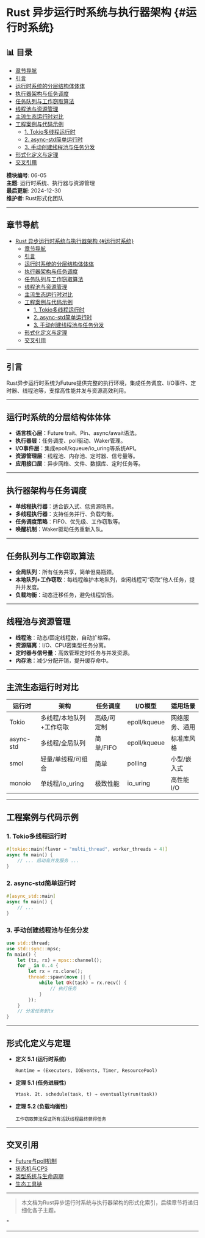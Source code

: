 ﻿# Rust 异步运行时系统与执行器架构 {#运行时系统}


## 📊 目录

- [章节导航](#章节导航)
- [引言](#引言)
- [运行时系统的分层结构体体体](#运行时系统的分层结构体体体)
- [执行器架构与任务调度](#执行器架构与任务调度)
- [任务队列与工作窃取算法](#任务队列与工作窃取算法)
- [线程池与资源管理](#线程池与资源管理)
- [主流生态运行时对比](#主流生态运行时对比)
- [工程案例与代码示例](#工程案例与代码示例)
  - [1. Tokio多线程运行时](#1-tokio多线程运行时)
  - [2. async-std简单运行时](#2-async-std简单运行时)
  - [3. 手动创建线程池与任务分发](#3-手动创建线程池与任务分发)
- [形式化定义与定理](#形式化定义与定理)
- [交叉引用](#交叉引用)


**模块编号**: 06-05  
**主题**: 运行时系统、执行器与资源管理  
**最后更新**: 2024-12-30  
**维护者**: Rust形式化团队

---

## 章节导航

- [Rust 异步运行时系统与执行器架构 {#运行时系统}](#rust-异步运行时系统与执行器架构-运行时系统)
  - [章节导航](#章节导航)
  - [引言](#引言)
  - [运行时系统的分层结构体体体](#运行时系统的分层结构体体体)
  - [执行器架构与任务调度](#执行器架构与任务调度)
  - [任务队列与工作窃取算法](#任务队列与工作窃取算法)
  - [线程池与资源管理](#线程池与资源管理)
  - [主流生态运行时对比](#主流生态运行时对比)
  - [工程案例与代码示例](#工程案例与代码示例)
    - [1. Tokio多线程运行时](#1-tokio多线程运行时)
    - [2. async-std简单运行时](#2-async-std简单运行时)
    - [3. 手动创建线程池与任务分发](#3-手动创建线程池与任务分发)
  - [形式化定义与定理](#形式化定义与定理)
  - [交叉引用](#交叉引用)

---

## 引言

Rust异步运行时系统为Future提供完整的执行环境，集成任务调度、I/O事件、定时器、线程池等，支撑高性能并发与资源高效利用。

---

## 运行时系统的分层结构体体体

- **语言核心层**：Future trait、Pin、async/await语法。
- **执行器层**：任务调度、poll驱动、Waker管理。
- **I/O事件层**：集成epoll/kqueue/io_uring等系统API。
- **资源管理层**：线程池、内存池、定时器、信号量等。
- **应用接口层**：异步网络、文件、数据库、定时任务等。

---

## 执行器架构与任务调度

- **单线程执行器**：适合嵌入式、低资源场景。
- **多线程执行器**：支持任务并行、负载均衡。
- **任务调度策略**：FIFO、优先级、工作窃取等。
- **唤醒机制**：Waker驱动任务重新入队。

---

## 任务队列与工作窃取算法

- **全局队列**：所有任务共享，简单但易瓶颈。
- **本地队列+工作窃取**：每线程维护本地队列，空闲线程可“窃取”他人任务，提升并发度。
- **负载均衡**：动态迁移任务，避免线程饥饿。

---

## 线程池与资源管理

- **线程池**：动态/固定线程数，自动扩缩容。
- **资源隔离**：I/O、CPU密集型任务分离。
- **定时器与信号量**：高效管理定时任务与并发资源。
- **内存池**：减少分配开销，提升缓存命中。

---

## 主流生态运行时对比

| 运行时    | 架构         | 任务调度      | I/O模型         | 适用场景         |
|-----------|--------------|---------------|-----------------|------------------|
| Tokio     | 多线程/本地队列+工作窃取 | 高级/可定制    | epoll/kqueue     | 网络服务、通用   |
| async-std | 多线程/全局队列         | 简单/FIFO      | epoll/kqueue     | 标准库风格       |
| smol      | 轻量/单线程/可组合      | 简单           | polling          | 小型/嵌入式      |
| monoio    | 单线程/io_uring         | 极致性能       | io_uring         | 高性能I/O        |

---

## 工程案例与代码示例

### 1. Tokio多线程运行时

```rust
#[tokio::main(flavor = "multi_thread", worker_threads = 4)]
async fn main() {
    // ... 启动高并发服务 ...
}
```

### 2. async-std简单运行时

```rust
#[async_std::main]
async fn main() {
    // ...
}
```

### 3. 手动创建线程池与任务分发

```rust
use std::thread;
use std::sync::mpsc;
fn main() {
    let (tx, rx) = mpsc::channel();
    for _ in 0..4 {
        let rx = rx.clone();
        thread::spawn(move || {
            while let Ok(task) = rx.recv() {
                // 执行任务
            }
        });
    }
    // 分发任务到tx
}
```

---

## 形式化定义与定理

- **定义 5.1 (运行时系统)**

  ```text
  Runtime = (Executors, IOEvents, Timer, ResourcePool)
  ```

- **定理 5.1 (任务进展性)**

  ```text
  ∀task. ∃t. schedule(task, t) ⇒ eventually(run(task))
  ```

- **定理 5.2 (负载均衡性)**

  ```text
  工作窃取算法保证所有活跃线程最终获得任务
  ```

---

## 交叉引用

- [Future与poll机制](./04_future_execution.md)
- [状态机与CPS](./03_state_machine_theory.md)
- [类型系统与生命周期](../02_type_system/)
- [生态工具链](../26_toolchain_ecosystem/)

---

> 本文档为Rust异步运行时系统与执行器架构的形式化索引，后续章节将递归细化各子主题。

"

---
